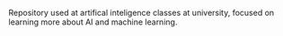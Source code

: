 Repository used at artifical inteligence classes at university, focused on learning more about AI and machine learning.
